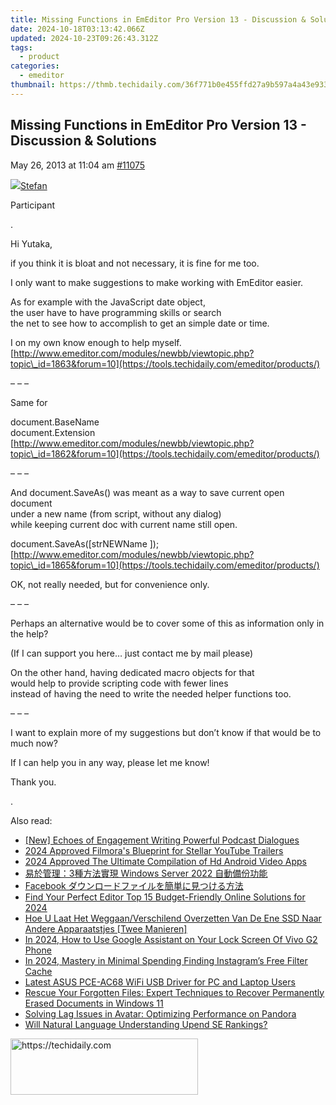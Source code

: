 ```yaml
---
title: Missing Functions in EmEditor Pro Version 13 - Discussion & Solutions
date: 2024-10-18T03:13:42.066Z
updated: 2024-10-23T09:26:43.312Z
tags:
  - product
categories:
  - emeditor
thumbnail: https://thmb.techidaily.com/36f771b0e455ffd27a9b597a4a43e9338a94fa4efcb33fd8811a101c2c676422.png
---
```


## Missing Functions in EmEditor Pro Version 13 - Discussion & Solutions

May 26, 2013 at 11:04 am [#11075](https://tools.techidaily.com/emeditor/products/) 

[![](https://secure.gravatar.com/avatar/f29c043a3cc5c5dac8db4e62939893e9?s=80&d=identicon&r=g)Stefan](https://www.emeditor.com/forums/users/Stefan/ "View Stefan's profile")

Participant

.

 Hi Yutaka,

 if you think it is bloat and not necessary, it is fine for me too.

 I only want to make suggestions to make working with EmEditor easier.

 As for example with the JavaScript date object,   
 the user have to have programming skills or search  
 the net to see how to accomplish to get an simple date or time.

 I on my own know enough to help myself.  
[http://www.emeditor.com/modules/newbb/viewtopic.php?topic\_id=1863&forum=10](https://tools.techidaily.com/emeditor/products/)

 – – –

 Same for

 document.BaseName  
 document.Extension  
[http://www.emeditor.com/modules/newbb/viewtopic.php?topic\_id=1862&forum=10](https://tools.techidaily.com/emeditor/products/)

 – – –

 And document.SaveAs() was meant as a way to save current open document   
 under a new name (from script, without any dialog)  
 while keeping current doc with current name still open.

 document.SaveAs(\[strNEWName \]);  
[http://www.emeditor.com/modules/newbb/viewtopic.php?topic\_id=1865&forum=10](https://tools.techidaily.com/emeditor/products/)

 OK, not really needed, but for convenience only.

 – – –

 Perhaps an alternative would be to cover some of this as information only in the help?

 (If I can support you here… just contact me by mail please)

 On the other hand, having dedicated macro objects for that  
 would help to provide scripting code with fewer lines  
 instead of having the need to write the needed helper functions too.

 – – –

 I want to explain more of my suggestions but don’t know if that would be to much now?

 If I can help you in any way, please let me know!

 Thank you.

 .

<ins class="adsbygoogle"
     style="display:block"
     data-ad-format="autorelaxed"
     data-ad-client="ca-pub-7571918770474297"
     data-ad-slot="1223367746"></ins>

<ins class="adsbygoogle"
     style="display:block"
     data-ad-client="ca-pub-7571918770474297"
     data-ad-slot="8358498916"
     data-ad-format="auto"
     data-full-width-responsive="true"></ins>

<span class="atpl-alsoreadstyle">Also read:</span>
<div><ul>
<li><a href="https://fox-blue.techidaily.com/new-echoes-of-engagement-writing-powerful-podcast-dialogues/"><u>[New] Echoes of Engagement Writing Powerful Podcast Dialogues</u></a></li>
<li><a href="https://youtube-stream.techidaily.com/2024-approved-filmoras-blueprint-for-stellar-youtube-trailers/"><u>2024 Approved Filmora's Blueprint for Stellar YouTube Trailers</u></a></li>
<li><a href="https://fox-friendly.techidaily.com/2024-approved-the-ultimate-compilation-of-hd-android-video-apps/"><u>2024 Approved The Ultimate Compilation of Hd Android Video Apps</u></a></li>
<li><a href="https://win-data.techidaily.com/1728500199445-3-windows-server-2022/"><u>易於管理：3種方法實現 Windows Server 2022 自動備份功能</u></a></li>
<li><a href="https://win-data.techidaily.com/1728506309027-facebook/"><u>Facebook ダウンロードファイルを簡単に見つける方法</u></a></li>
<li><a href="https://some-knowledge.techidaily.com/find-your-perfect-editor-top-15-budget-friendly-online-solutions-for-2024/"><u>Find Your Perfect Editor Top 15 Budget-Friendly Online Solutions for 2024</u></a></li>
<li><a href="https://win-data.techidaily.com/hoe-u-laat-het-weggaanverschilend-overzetten-van-de-ene-ssd-naar-andere-apparaatstjes-twee-manieren/"><u>Hoe U Laat Het Weggaan/Verschilend Overzetten Van De Ene SSD Naar Andere Apparaatstjes [Twee Manieren]</u></a></li>
<li><a href="https://unlock-android.techidaily.com/in-2024-how-to-use-google-assistant-on-your-lock-screen-of-vivo-g2-phone-by-drfone-android/"><u>In 2024, How to Use Google Assistant on Your Lock Screen Of Vivo G2 Phone</u></a></li>
<li><a href="https://instagram-clips.techidaily.com/in-2024-mastery-in-minimal-spending-finding-instagrams-free-filter-cache/"><u>In 2024, Mastery in Minimal Spending Finding Instagram’s Free Filter Cache</u></a></li>
<li><a href="https://driver-download.techidaily.com/latest-asus-pce-ac68-wifi-usb-driver-for-pc-and-laptop-users/"><u>Latest ASUS PCE-AC68 WiFi USB Driver for PC and Laptop Users</u></a></li>
<li><a href="https://win-data.techidaily.com/rescue-your-forgotten-files-expert-techniques-to-recover-permanently-erased-documents-in-windows-11/"><u>Rescue Your Forgotten Files: Expert Techniques to Recover Permanently Erased Documents in Windows 11</u></a></li>
<li><a href="https://program-issues.techidaily.com/solving-lag-issues-in-avatar-optimizing-performance-on-pandora/"><u>Solving Lag Issues in Avatar: Optimizing Performance on Pandora</u></a></li>
<li><a href="https://tech-savvy.techidaily.com/will-natural-language-understanding-upend-se-rankings/"><u>Will Natural Language Understanding Upend SE Rankings?</u></a></li>
</ul></div>

<!-- affiliate ads begin -->
<a href="https://aligracehair.sjv.io/c/5597632/2016165/19272" target="_top" id="2016165">
  <img src="//a.impactradius-go.com/display-ad/19272-2016165" border="0" alt="https://techidaily.com" width="300" height="90"/>
</a>
<img height="0" width="0" src="https://aligracehair.sjv.io/i/5597632/2016165/19272" style="position:absolute;visibility:hidden;" border="0" />
<!-- affiliate ads end -->

